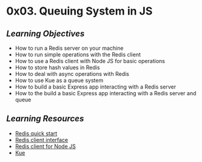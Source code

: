 # 0x03. Queuing System in JS
## *Learning Objectives*
- How to run a Redis server on your machine
- How to run simple operations with the Redis client
- How to use a Redis client with Node JS for basic operations
- How to store hash values in Redis
- How to deal with async operations with Redis
- How to use Kue as a queue system
- How to build a basic Express app interacting with a Redis server
- How to the build a basic Express app interacting with a Redis server and queue
## *Learning Resources*
- [Redis quick start](https://redis.io/docs/latest/develop/connect/clients/nodejs/)
- [Redis client interface](https://redis.io/docs/latest/develop/connect/cli/)
- [Redis client for Node JS](https://github.com/redis/node-redis)
- [Kue](https://github.com/Automattic/kue)
